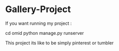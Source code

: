 # Gallery-Project

If you want running my project :

cd omid 
python manage.py runserver 

This project its like to be simply pinterest or tumbler
